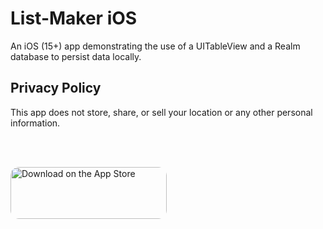 # List-Maker iOS
An iOS (15+) app demonstrating the use of a UITableView and a Realm database to persist data locally. 

## Privacy Policy 
This app does not store, share, or sell your location or any other personal information.

<br/>
<br/>

<a href="https://apps.apple.com/us/app/list-maker/id1631635259?itsct=apps_box_badge&amp;itscg=30200" style="display: inline-block; overflow: hidden; border-radius: 13px; width: 250px; height: 83px;"><img src="https://tools.applemediaservices.com/api/badges/download-on-the-app-store/black/en-us?size=250x83&amp;releaseDate=1656288000&h=492c4b47b9eee75aaffda1c3bb03b13a" alt="Download on the App Store" style="border-radius: 13px; width: 250px; height: 83px;"></a>
